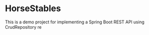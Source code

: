 # HorseStables
This is a demo project for implementing a Spring Boot REST API using CrudRepository
re
